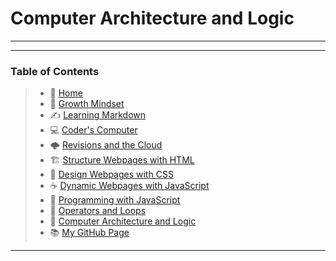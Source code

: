 
# Computer Architecture and Logic



_____

_____
### **Table of Contents**

> * 🏡 [Home](README.md)
> * 💭 [Growth Mindset](102/growthmindset.md)
> * ✍️ [Learning Markdown](102/learningmarkdown.md)
> * 💻 [Coder's Computer](102/coderscomputer.md)
> * 🌩️ [Revisions and the Cloud](102/revisionscloud.md)
> * 🏗️ [Structure Webpages with HTML](102/structure.md)
> * 🎨 [Design Webpages with CSS](102/designcss.md)
> * ☕ [Dynamic Webpages with JavaScript](102/dynamicjava.md)
> * 🌵 [Programming with JavaScript](102/programjs.md)
> * 🤖 [Operators and Loops](102/operloops.md)
> * 🧮 [Computer Architecture and Logic](102/comparchlogic.md)
> * 📚 [My GitHub Page](https://github.com/mistidinzy)

_____